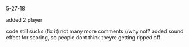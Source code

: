 5-27-18

added 2 player

code still sucks (fix it)
not many more comments //why not?
added sound effect for scoring, so people dont think theyre getting ripped off